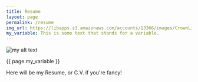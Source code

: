 ```yaml
---
title: Resume
layout: page
permalink: /resume
img_url: https://libapps.s3.amazonaws.com/accounts/13366/images/CrownLibraryBanner5.jpg
my_variable: This is some text that stands for a variable.
---
```

<img src="{{ page.img_url }}" alt="my alt text">

{{ page.my_variable }}

Here will be my Resume, or C.V. if you're fancy!